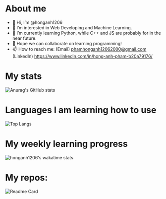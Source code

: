 # About me

- 👋 Hi, I’m @honganh1206
- 👀 I’m interested in Web Developing and Machine Learning.
- 🌱 I’m currently learning Python, while C++ and JS are probably for in the near future.
- 💞️ Hope we can collaborate on learning programming!
- 📫 How to reach me:
     (Email) phamhonganh12062000@gmail.com
     (LinkedIn) https://www.linkedin.com/in/hong-anh-pham-b20a79176/

# My stats
![Anurag's GitHub stats](https://github-readme-stats.vercel.app/api?username=honganh1206&show_icons=true&theme=tokyonight)

# Languages I am learning how to use
![Top Langs](https://github-readme-stats.vercel.app/api/top-langs/?username=honganh1206&show_icons=true&theme=tokyonight)

# My weekly learning progress
![honganh1206's wakatime stats](https://github-readme-stats.vercel.app/api/wakatime?username=honganh1206&theme=tokyonight)

# My repos:
![Readme Card](https://github-readme-stats.vercel.app/api/pin/?username=honganh1206&repo=github-readme-stats&theme=tokyonight)


<!---
honganh1206/honganh1206 is a ✨ special ✨ repository because its `README.md` (this file) appears on your GitHub profile.
You can click the Preview link to take a look at your changes.
--->
